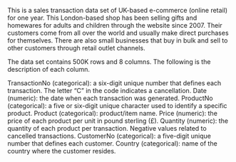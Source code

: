 This is a sales transaction data set of UK-based e-commerce (online retail) for one year. This London-based shop has been selling gifts and homewares for adults and children through the website since 2007. Their customers come from all over the world and usually make direct purchases for themselves. There are also small businesses that buy in bulk and sell to other customers through retail outlet channels.

The data set contains 500K rows and 8 columns. The following is the description of each column.

TransactionNo (categorical): a six-digit unique number that defines each transaction. The letter “C” in the code indicates a cancellation.
Date (numeric): the date when each transaction was generated.
ProductNo (categorical): a five or six-digit unique character used to identify a specific product.
Product (categorical): product/item name.
Price (numeric): the price of each product per unit in pound sterling (£).
Quantity (numeric): the quantity of each product per transaction. Negative values related to cancelled transactions.
CustomerNo (categorical): a five-digit unique number that defines each customer.
Country (categorical): name of the country where the customer resides.

